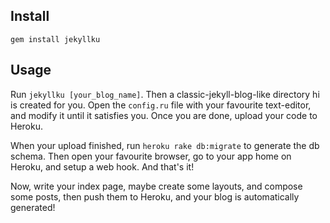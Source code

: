 ## Install
    gem install jekyllku

## Usage
Run `jekyllku [your_blog_name]`. Then a classic-jekyll-blog-like directory hi is created for you. Open the `config.ru` file with your favourite text-editor, and modify it until it satisfies you. Once you are done, upload your code to Heroku.

When your upload finished, run `heroku rake db:migrate` to generate the db schema. Then open your favourite browser, go to your app home on Heroku, and setup a web hook. And that's it!

Now, write your index page, maybe create some layouts, and compose some posts, then push them to Heroku, and your blog is automatically generated!
